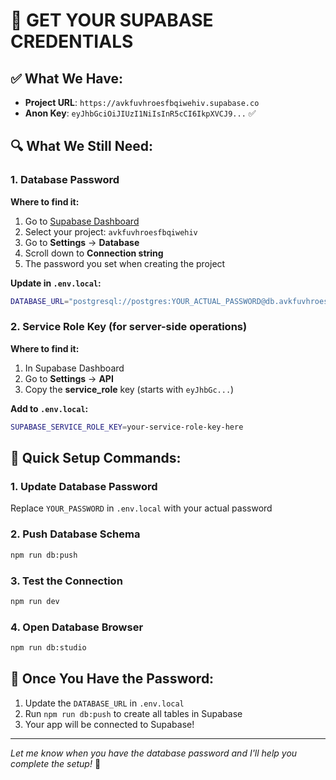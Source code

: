 # 🔐 GET YOUR SUPABASE CREDENTIALS

## ✅ What We Have:
- **Project URL**: `https://avkfuvhroesfbqiwehiv.supabase.co`
- **Anon Key**: `eyJhbGciOiJIUzI1NiIsInR5cCI6IkpXVCJ9...` ✅

## 🔍 What We Still Need:

### 1. Database Password
**Where to find it:**
1. Go to [Supabase Dashboard](https://supabase.com/dashboard)
2. Select your project: `avkfuvhroesfbqiwehiv`
3. Go to **Settings** → **Database**
4. Scroll down to **Connection string**
5. The password you set when creating the project

**Update in `.env.local`:**
```bash
DATABASE_URL="postgresql://postgres:YOUR_ACTUAL_PASSWORD@db.avkfuvhroesfbqiwehiv.supabase.co:5432/postgres"
```

### 2. Service Role Key (for server-side operations)
**Where to find it:**
1. In Supabase Dashboard
2. Go to **Settings** → **API**
3. Copy the **service_role** key (starts with `eyJhbGc...`)

**Add to `.env.local`:**
```bash
SUPABASE_SERVICE_ROLE_KEY=your-service-role-key-here
```

## 🚀 Quick Setup Commands:

### 1. Update Database Password
Replace `YOUR_PASSWORD` in `.env.local` with your actual password

### 2. Push Database Schema
```bash
npm run db:push
```

### 3. Test the Connection
```bash
npm run dev
```

### 4. Open Database Browser
```bash
npm run db:studio
```

## 🎯 Once You Have the Password:

1. Update the `DATABASE_URL` in `.env.local`
2. Run `npm run db:push` to create all tables in Supabase
3. Your app will be connected to Supabase!

---
*Let me know when you have the database password and I'll help you complete the setup!* 🚀

